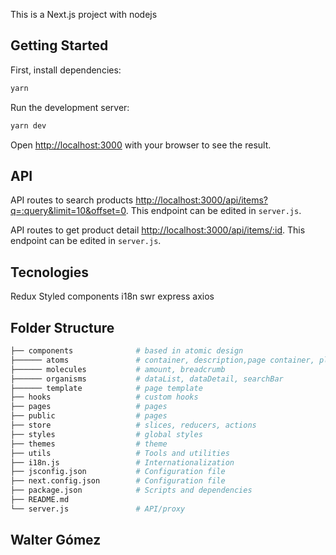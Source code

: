 This is a Next.js project with nodejs

## Getting Started

First, install dependencies:

```bash
yarn
```

Run the development server:

```bash
yarn dev
```

Open [http://localhost:3000](http://localhost:3000) with your browser to see the result.

## API

API routes to search products [http://localhost:3000/api/items?q=:query&limit=10&offset=0](http://localhost:3000/api/items?q=hoja&limit=10&offset=0). This endpoint can be edited in `server.js`.

API routes to get product detail [http://localhost:3000/api/items/:id](http://localhost:3000/api/items/MLA859496798). This endpoint can be edited in `server.js`.

## Tecnologies

Redux
Styled components
i18n
swr
express
axios

## Folder Structure
```bash
├── components              # based in atomic design
├────── atoms               # container, description,page container, place             
├────── molecules           # amount, breadcrumb    
├────── organisms           # dataList, dataDetail, searchBar
├────── template            # page template
├── hooks                   # custom hooks
├── pages                   # pages
├── public                  # pages
├── store                   # slices, reducers, actions
├── styles                  # global styles
├── themes                  # theme
├── utils                   # Tools and utilities
├── i18n.js                 # Internationalization
├── jsconfig.json           # Configuration file
├── next.config.json        # Configuration file
├── package.json            # Scripts and dependencies
├── README.md
└── server.js               # API/proxy
```

## Walter Gómez